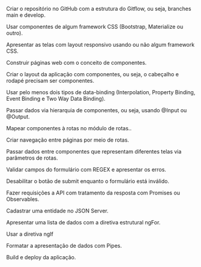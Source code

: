 ﻿Criar o repositório no GitHub com a estrutura do Gitflow, ou seja, branches main e develop.

Usar componentes de algum framework CSS (Bootstrap, Materialize ou outro).

Apresentar as telas com layout responsivo usando ou não algum framework CSS.

Construir páginas web com o conceito de componentes. 

Criar o layout da aplicação com componentes, ou seja, o cabeçalho e rodapé precisam ser componentes.

Usar pelo menos dois tipos de data-binding (Interpolation, Property Binding, Event Binding e Two Way Data Binding).

Passar dados via hierarquia de componentes, ou seja, usando @Input ou @Output.

Mapear componentes à rotas no módulo de rotas..

Criar navegação entre páginas por meio de rotas.

Passar dados entre componentes que representam diferentes telas via parâmetros de rotas. 

Validar campos do formulário com REGEX e apresentar os erros.

Desabilitar o botão de submit enquanto o formulário está inválido.

Fazer requisições a API com tratamento da resposta com Promises ou Observables.

Cadastrar uma entidade no JSON Server.

Apresentar uma lista de dados com a diretiva estrutural ngFor.

Usar a diretiva ngIf

Formatar a apresentação de dados com Pipes.

Build e deploy da aplicação.